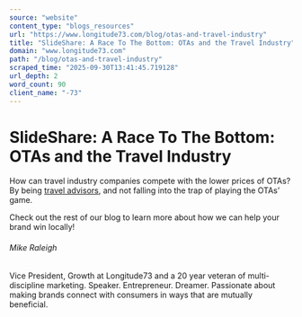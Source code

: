 ```yaml
---
source: "website"
content_type: "blogs_resources"
url: "https://www.longitude73.com/blog/otas-and-travel-industry"
title: "SlideShare: A Race To The Bottom: OTAs and the Travel Industry"
domain: "www.longitude73.com"
path: "/blog/otas-and-travel-industry"
scraped_time: "2025-09-30T13:41:45.719128"
url_depth: 2
word_count: 90
client_name: "-73"
---
```


# SlideShare: A Race To The Bottom: OTAs and the Travel Industry

How can travel industry companies compete with the lower prices of OTAs? By being [travel advisors](/blog/local-brew-video-78-helping-hotels-meet-traveler-expectations), and not falling into the trap of playing the OTAs’ game.

Check out the rest of our blog to learn more about how we can help your brand win locally!

###### Mike Raleigh

Vice President, Growth at Longitude73 and a 20 year veteran of multi-discipline marketing. Speaker. Entrepreneur. Dreamer. Passionate about making brands connect with consumers in ways that are mutually beneficial.